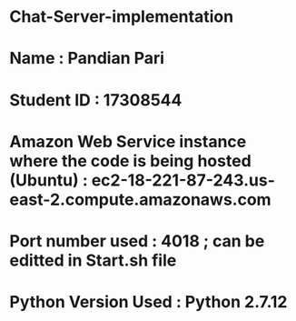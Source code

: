# Chat-Server-implementation
# Name : Pandian Pari
# Student ID : 17308544
# Amazon Web Service instance where the code is being hosted (Ubuntu) : ec2-18-221-87-243.us-east-2.compute.amazonaws.com
# Port number used : 4018 ; can be editted in Start.sh file 
# Python Version Used : Python 2.7.12
